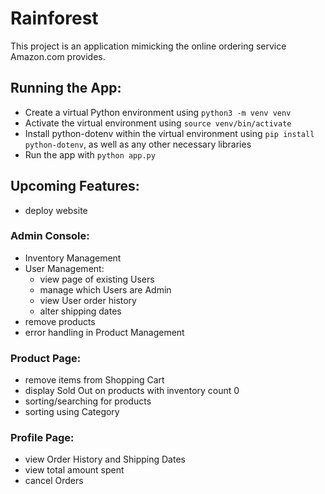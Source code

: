 # Rainforest
This project is an application mimicking the online ordering service Amazon.com provides.

## Running the App:
- Create a virtual Python environment using `python3 -m venv venv`
- Activate the virtual environment using `source venv/bin/activate`
- Install python-dotenv within the virtual environment using `pip install python-dotenv`, as well as any other necessary libraries
- Run the app with `python app.py`

## Upcoming Features:
- deploy website
### Admin Console:
- Inventory Management
- User Management:
  - view page of existing Users
  - manage which Users are Admin
  - view User order history
  - alter shipping dates
- remove products
- error handling in Product Management
### Product Page:
- remove items from Shopping Cart
- display Sold Out on products with inventory count 0
- sorting/searching for products
- sorting using Category
### Profile Page:
- view Order History and Shipping Dates
- view total amount spent
- cancel Orders